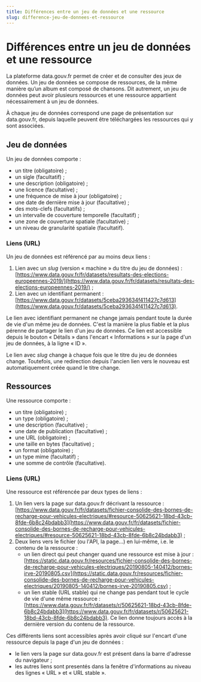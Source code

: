 ```yaml
---
title: Différences entre un jeu de données et une ressource
slug: difference-jeu-de-donnees-et-ressource
---
```


# Différences entre un jeu de données et une ressource

La plateforme data.gouv.fr permet de créer et de consulter des jeux de données. Un jeu de données se compose de ressources, de la même manière qu’un album est composé de chansons. Dit autrement, un jeu de données peut avoir plusieurs ressources et une ressource appartient nécessairement à un jeu de données.

À chaque jeu de données correspond une page de présentation sur data.gouv.fr, depuis laquelle peuvent être téléchargées les ressources qui y sont associées.

## Jeu de données

Un jeu de données comporte :

- un titre (obligatoire) ;
- un sigle (facultatif) ;
- une description (obligatoire) ;
- une licence (facultative) ;
- une fréquence de mise à jour (obligatoire) ;
- une date de dernière mise à jour (facultative) ;
- des mots-clefs (facultatifs) ;
- un intervalle de couverture temporelle (facultatif) ;
- une zone de couverture spatiale (facultative) ;
- un niveau de granularité spatiale (facultatif).

### Liens (URL)

Un jeu de données est référencé par au moins deux liens :
1. Lien avec un _slug_ (version « machine » du titre du jeu de données) : [https://www.data.gouv.fr/fr/datasets/resultats-des-elections-europeennes-2019/](https://www.data.gouv.fr/fr/datasets/resultats-des-elections-europeennes-2019/) ;
2. Lien avec un identifiant permanent : [https://www.data.gouv.fr/datasets/5ceba293634f411427c7d613](https://www.data.gouv.fr/datasets/5ceba293634f411427c7d613).

Le lien avec identifiant permanent ne change jamais pendant toute la durée de vie d'un même jeu de données. C'est la manière la plus fiable et la plus pérenne de partager le lien d'un jeu de données. Ce lien est accessible depuis le bouton « Détails » dans l'encart « Informations » sur la page d'un jeu de données, à la ligne « ID ».

Le lien avec _slug_ change à chaque fois que le titre du jeu de données change. Toutefois, une redirection depuis l'ancien lien vers le nouveau est automatiquement créée quand le titre change.

## Ressources

Une ressource comporte :

- un titre (obligatoire) ;
- un type (obligatoire) ;
- une description (facultative) ;
- une date de publication (facultative) ;
- une URL (obligatoire) ;
- une taille en bytes (facultative) ;
- un format (obligatoire) ;
- un type mime (facultatif) ;
- une somme de contrôle (facultative).

### Liens (URL)

Une ressource est référencée par deux types de liens :

1. Un lien vers la page sur data.gouv.fr décrivant la ressource : [https://www.data.gouv.fr/fr/datasets/fichier-consolide-des-bornes-de-recharge-pour-vehicules-electriques/#resource-50625621-18bd-43cb-8fde-6b8c24bdabb3](https://www.data.gouv.fr/fr/datasets/fichier-consolide-des-bornes-de-recharge-pour-vehicules-electriques/#resource-50625621-18bd-43cb-8fde-6b8c24bdabb3) ;
2. Deux liens vers le fichier (ou l'API, la page...) en lui-même, i.e. le contenu de la ressource :
    - un lien direct qui peut changer quand une ressource est mise à jour : [https://static.data.gouv.fr/resources/fichier-consolide-des-bornes-de-recharge-pour-vehicules-electriques/20190805-140412/bornes-irve-20190805.csv](https://static.data.gouv.fr/resources/fichier-consolide-des-bornes-de-recharge-pour-vehicules-electriques/20190805-140412/bornes-irve-20190805.csv) ;
    - un lien stable (URL stable) qui ne change pas pendant tout le cycle de vie d'une même ressource : [https://www.data.gouv.fr/fr/datasets/r/50625621-18bd-43cb-8fde-6b8c24bdabb3](https://www.data.gouv.fr/fr/datasets/r/50625621-18bd-43cb-8fde-6b8c24bdabb3). Ce lien donne toujours accès à la dernière version du contenu de la ressource.

Ces différents liens sont accessibles après avoir cliqué sur l'encart d'une ressource depuis la page d'un jeu de données :
- le lien vers la page sur data.gouv.fr est présent dans la barre d'adresse du navigateur ;
- les autres liens sont presentés dans la fenêtre d'informations au niveau des lignes « URL » et « URL stable ».
